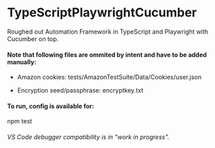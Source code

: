 # TypeScriptPlaywrightCucumber
Roughed out Automation Framework in TypeScript and Playwright with Cucumber on top.

#### Note that following files are ommited by intent and have to be added manually:

- Amazon cookies: tests/AmazonTestSuite/Data/Cookies/user.json

- Encryption seed/passphrase: encryptkey.txt


#### To run, config is available for:

npm test


###### VS Code debugger compatibility is in "work in progress".
